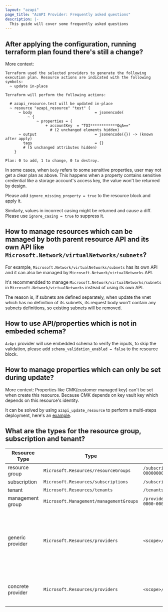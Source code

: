 ```yaml
---
layout: "azapi"
page_title: "AzAPI Provider: Frequently asked questions"
description: |-
  This guide will cover some frequently asked questions
---
```


## After applying the configuration, running terraform plan found there's still a change?

More context:
```shell
Terraform used the selected providers to generate the following execution plan. Resource actions are indicated with the following symbols:
  ~ update in-place

Terraform will perform the following actions:

  # azapi_resource.test will be updated in-place
  ~ resource "azapi_resource" "test" {
      ~ body                            = jsonencode(
          ~ {
              ~ properties = {
                  + accountKey  = "TOI************QqA=="
                    # (2 unchanged elements hidden)
      ~ output                          = jsonencode({}) -> (known after apply)
        tags                            = {}
        # (5 unchanged attributes hidden)
    }

Plan: 0 to add, 1 to change, 0 to destroy.
```

In some cases, when `body` refers to some sensitive properties, user may not get a clear plan as above. This happens when a property contains sensitive credential like a storage account's access key, the value won't be returned by design. 

Please add `ignore_missing_property = true` to the resource block and apply it.

Similarly, values in incorrect casing might be returned and cause a diff. Please use `ignore_casing = true` to suppress it.

## How to manage resources which can be managed by both parent resource API and its own API like `Microsoft.Network/virtualNetworks/subnets`?

For example, `Microsoft.Network/virtualNetworks/subnets` has its own API and it can also be managed by `Microsoft.Network/virtualNetworks` API.

It's recommendded to manage `Microsoft.Network/virtualNetworks/subnets` in `Microsoft.Network/virtualNetworks` instead of using its own API.

The reason is, if subnets are defined separately, when update the vnet which has no definition of its subnets, 
its request body won't contain any subnets definitions, so existing subnets will be removed.


## How to use API/properties which is not in embeded schema?

`AzApi` provider will use embedded schema to verify the inputs, to skip the validation, please add `schema_validation_enabled = false` to the resource block.


## How to manage properties which can only be set during update?

More context: Properties like CMK(customer managed key) can't be set when create this resource. Because CMK depends on key vault key which depends on this resource's identity.

It can be solved by using `azapi_update_resource` to perform a multi-steps deployment, here's an [example](https://github.com/Azure/terraform-provider-azapi/tree/main/examples/Microsoft.ServiceBus/ServiceBusNamespace-CMK/main.tf).

## What are the types for the resource group, subscription and tenant?

| Resource Type | Type | Example | Comment |
| --- | --- | --- | --- |
| resource group | `Microsoft.Resources/resourceGroups` | `/subscriptions/00000000-0000-0000-0000-000000000000/resourceGroups/rg` | |
| subscription | `Microsoft.Resources/subscriptions` | `/subscriptions/00000000-0000-0000-0000-000000000000` | |
| tenant | `Microsoft.Resources/tenants` | `/tenants/00000000-0000-0000-0000-000000000000` | |
| management group | `Microsoft.Management/managementGroups` | `/providers/Microsoft.Management/managementGroups/00000000-0000-0000-0000-000000000000` | |
| generic provider | `Microsoft.Resources/providers` | `<scope>/providers/<RP>` | This is the generic provider resource type whose operations are defined by ARM, and is supported by all of Azure RPs (e.g. actions like `register`, `providerPermissions`, etc.) |
| concrete provider | `Microsoft.Resources/providers` | `<scope>/providers/Microsoft.Storage` | This is the concrete provider whose operations are only defined for this provider itself |
